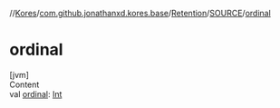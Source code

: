 //[Kores](../../../index.md)/[com.github.jonathanxd.kores.base](../../index.md)/[Retention](../index.md)/[SOURCE](index.md)/[ordinal](ordinal.md)



# ordinal  
[jvm]  
Content  
val [ordinal](ordinal.md): [Int](https://kotlinlang.org/api/latest/jvm/stdlib/kotlin/-int/index.html)  



